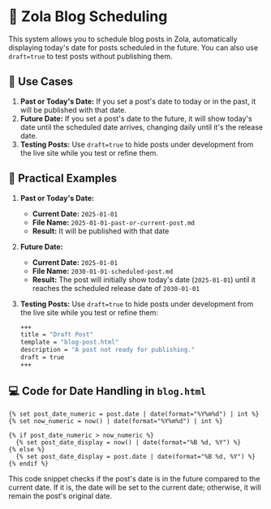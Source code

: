 ---
---
# 🔧 Zola Blog Scheduling
This system allows you to schedule blog posts in Zola, automatically displaying today's date for posts scheduled in the future. You can also use 
`draft=true` to test posts without publishing them.

## 📅 Use Cases
1. **Past or Today's Date:** If you set a post's date to today or in the past, it will be published with that date.
2. **Future Date:** If you set a post's date to the future, it will show today's date until the scheduled date arrives, changing daily until it's the release date.
3. **Testing Posts:** Use `draft=true` to hide posts under development from the live site while you test or refine them.

## 📝 Practical Examples
1. **Past or Today's Date:** 
    - **Current Date:** `2025-01-01`
    - **File Name:** `2025-01-01-past-or-current-post.md`
    - **Result:** It will be published with that date
2. **Future Date:** 
    - **Current Date:** `2025-01-01`
    - **File Name:** `2030-01-01-scheduled-post.md`
    - **Result:** The post will initially show today's date (`2025-01-01`) until it reaches the scheduled release date of `2030-01-01`
3. **Testing Posts:** Use `draft=true` to hide posts under development from the live site while you test or refine them:

    ```sh
    +++
    title = "Draft Post"
    template = "blog-post.html"
    description = "A post not ready for publishing."
    draft = true
    +++
    ```

## 💻 Code for Date Handling in `blog.html`
```jinja
{% set post_date_numeric = post.date | date(format="%Y%m%d") | int %}
{% set now_numeric = now() | date(format="%Y%m%d") | int %}

{% if post_date_numeric > now_numeric %}
  {% set post_date_display = now() | date(format="%B %d, %Y") %}
{% else %}
  {% set post_date_display = post.date | date(format="%B %d, %Y") %}
{% endif %}
```
This code snippet checks if the post's date is in the future compared to the current date. If it is, the date will be set to the current date; otherwise, it will remain the post's original date.